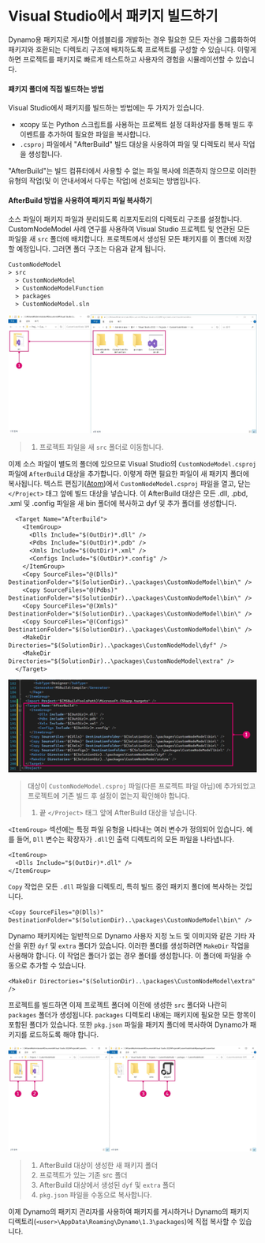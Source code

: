 # Visual Studio에서 패키지 빌드하기 

Dynamo용 패키지로 게시할 어셈블리를 개발하는 경우 필요한 모든 자산을 그룹화하여 패키지와 호환되는 디렉토리 구조에 배치하도록 프로젝트를 구성할 수 있습니다. 이렇게 하면 프로젝트를 패키지로 빠르게 테스트하고 사용자의 경험을 시뮬레이션할 수 있습니다.

#### 패키지 폴더에 직접 빌드하는 방법 <a href="#how-to-build-directly-to-the-package-folder" id="how-to-build-directly-to-the-package-folder"></a>

Visual Studio에서 패키지를 빌드하는 방법에는 두 가지가 있습니다.

* xcopy 또는 Python 스크립트를 사용하는 프로젝트 설정 대화상자를 통해 빌드 후 이벤트를 추가하여 필요한 파일을 복사합니다.
* `.csproj` 파일에서 "AfterBuild" 빌드 대상을 사용하여 파일 및 디렉토리 복사 작업을 생성합니다.

"AfterBuild"는 빌드 컴퓨터에서 사용할 수 없는 파일 복사에 의존하지 않으므로 이러한 유형의 작업(및 이 안내서에서 다루는 작업)에 선호되는 방법입니다.

#### AfterBuild 방법을 사용하여 패키지 파일 복사하기 <a href="#copy-package-files-with-the-afterbuild-method" id="copy-package-files-with-the-afterbuild-method"></a>

소스 파일이 패키지 파일과 분리되도록 리포지토리의 디렉토리 구조를 설정합니다. CustomNodeModel 사례 연구를 사용하여 Visual Studio 프로젝트 및 연관된 모든 파일을 새 `src` 폴더에 배치합니다. 프로젝트에서 생성된 모든 패키지를 이 폴더에 저장할 예정입니다. 그러면 폴더 구조는 다음과 같게 됩니다.

```
CustomNodeModel
> src
  > CustomNodeModel
  > CustomNodeModelFunction
  > packages
  > CustomNodeModel.sln
```

![프로젝트 파일 이동하기](images/fe-proj-directory.jpg)

> 1. 프로젝트 파일을 새 `src` 폴더로 이동합니다.

이제 소스 파일이 별도의 폴더에 있으므로 Visual Studio의 `CustomNodeModel.csproj` 파일에 `AfterBuild` 대상을 추가합니다. 이렇게 하면 필요한 파일이 새 패키지 폴더에 복사됩니다. 텍스트 편집기([Atom](https://atom.io))에서 `CustomNodeModel.csproj` 파일을 열고, 닫는 `</Project>` 태그 앞에 빌드 대상을 넣습니다. 이 AfterBuild 대상은 모든 .dll, .pbd, .xml 및 .config 파일을 새 bin 폴더에 복사하고 dyf 및 추가 폴더를 생성합니다.

```
  <Target Name="AfterBuild">
    <ItemGroup>
      <Dlls Include="$(OutDir)*.dll" />
      <Pdbs Include="$(OutDir)*.pdb" />
      <Xmls Include="$(OutDir)*.xml" />
      <Configs Include="$(OutDir)*.config" />
    </ItemGroup>
    <Copy SourceFiles="@(Dlls)" DestinationFolder="$(SolutionDir)..\packages\CustomNodeModel\bin\" />
    <Copy SourceFiles="@(Pdbs)" DestinationFolder="$(SolutionDir)..\packages\CustomNodeModel\bin\" />
    <Copy SourceFiles="@(Xmls)" DestinationFolder="$(SolutionDir)..\packages\CustomNodeModel\bin\" />
    <Copy SourceFiles="@(Configs)" DestinationFolder="$(SolutionDir)..\packages\CustomNodeModel\bin\" />
    <MakeDir Directories="$(SolutionDir)..\packages\CustomNodeModel\dyf" />
    <MakeDir Directories="$(SolutionDir)..\packages\CustomNodeModel\extra" />
  </Target>
```

![AfterBuild 대상 넣기](images/atom-afterbuild.jpg)

> 대상이 `CustomNodeModel.csproj` 파일(다른 프로젝트 파일 아님)에 추가되었고 프로젝트에 기존 빌드 후 설정이 없는지 확인해야 합니다.
>
> 1. 끝 `</Project>` 태그 앞에 AfterBuild 대상을 넣습니다.

`<ItemGroup>` 섹션에는 특정 파일 유형을 나타내는 여러 변수가 정의되어 있습니다. 예를 들어, `Dll` 변수는 확장자가 `.dll`인 출력 디렉토리의 모든 파일을 나타냅니다.

```
<ItemGroup>
  <Dlls Include="$(OutDir)*.dll" />
</ItemGroup>
```

`Copy` 작업은 모든 `.dll` 파일을 디렉토리, 특히 빌드 중인 패키지 폴더에 복사하는 것입니다.

```
<Copy SourceFiles="@(Dlls)" DestinationFolder="$(SolutionDir)..\packages\CustomNodeModel\bin\" />
```

Dynamo 패키지에는 일반적으로 Dynamo 사용자 지정 노드 및 이미지와 같은 기타 자산을 위한 `dyf` 및 `extra` 폴더가 있습니다. 이러한 폴더를 생성하려면 `MakeDir` 작업을 사용해야 합니다. 이 작업은 폴더가 없는 경우 폴더를 생성합니다. 이 폴더에 파일을 수동으로 추가할 수 있습니다.

```
<MakeDir Directories="$(SolutionDir)..\packages\CustomNodeModel\extra" />
```

프로젝트를 빌드하면 이제 프로젝트 폴더에 이전에 생성한 `src` 폴더와 나란히 `packages` 폴더가 생성됩니다. `packages` 디렉토리 내에는 패키지에 필요한 모든 항목이 포함된 폴더가 있습니다. 또한 `pkg.json` 파일을 패키지 폴더에 복사하여 Dynamo가 패키지를 로드하도록 해야 합니다.

![파일 복사하기](images/fe-proj-directory-package.jpg)

> 1. AfterBuild 대상이 생성한 새 패키지 폴더
> 2. 프로젝트가 있는 기존 src 폴더
> 3. AfterBuild 대상에서 생성된 `dyf` 및 `extra` 폴더
> 4. `pkg.json` 파일을 수동으로 복사합니다.

이제 Dynamo의 패키지 관리자를 사용하여 패키지를 게시하거나 Dynamo의 패키지 디렉토리(`<user>\AppData\Roaming\Dynamo\1.3\packages`)에 직접 복사할 수 있습니다.
